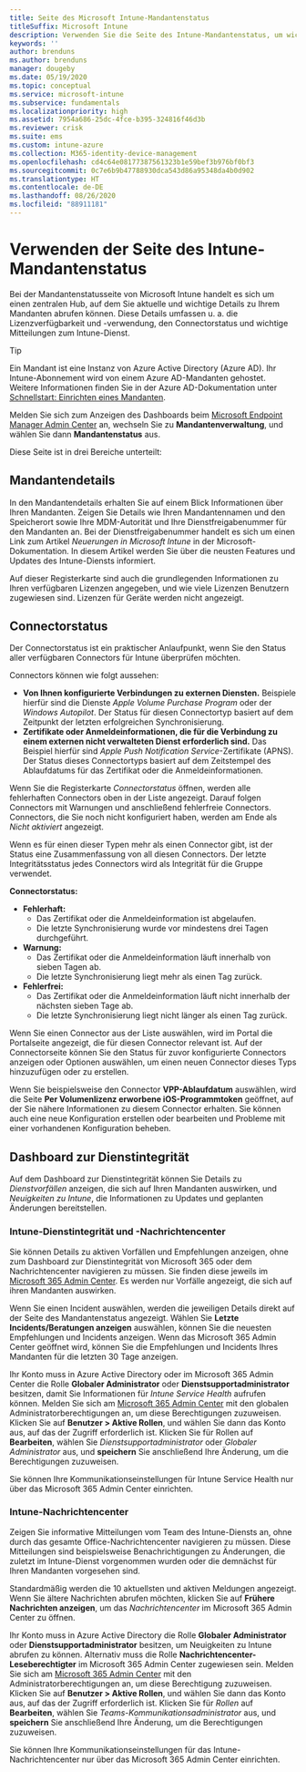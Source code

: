 ```yaml
---
title: Seite des Microsoft Intune-Mandantenstatus
titleSuffix: Microsoft Intune
description: Verwenden Sie die Seite des Intune-Mandantenstatus, um wichtige Mandantendetails anzuzeigen, ohne das Intune-Portal verlassen zu müssen.
keywords: ''
author: brenduns
ms.author: brenduns
manager: dougeby
ms.date: 05/19/2020
ms.topic: conceptual
ms.service: microsoft-intune
ms.subservice: fundamentals
ms.localizationpriority: high
ms.assetid: 7954a686-25dc-4fce-b395-324816f46d3b
ms.reviewer: crisk
ms.suite: ems
ms.custom: intune-azure
ms.collection: M365-identity-device-management
ms.openlocfilehash: cd4c64e08177387561323b1e59bef3b976bf0bf3
ms.sourcegitcommit: 0c7e6b9b47788930dca543d86a95348da4b0d902
ms.translationtype: HT
ms.contentlocale: de-DE
ms.lasthandoff: 08/26/2020
ms.locfileid: "88911181"
---
```

# <a name="use-the-intune-tenant-status-page"></a>Verwenden der Seite des Intune-Mandantenstatus

Bei der Mandantenstatusseite von Microsoft Intune handelt es sich um einen zentralen Hub, auf dem Sie aktuelle und wichtige Details zu Ihrem Mandanten abrufen können. Diese Details umfassen u. a. die Lizenzverfügbarkeit und -verwendung, den Connectorstatus und wichtige Mitteilungen zum Intune-Dienst.

> [!TIP]
> Ein Mandant ist eine Instanz von Azure Active Directory (Azure AD). Ihr Intune-Abonnement wird von einem Azure AD-Mandanten gehostet. Weitere Informationen finden Sie in der Azure AD-Dokumentation unter [Schnellstart: Einrichten eines Mandanten](/azure/active-directory/develop/quickstart-create-new-tenant).

Melden Sie sich zum Anzeigen des Dashboards beim [Microsoft Endpoint Manager Admin Center](https://go.microsoft.com/fwlink/?linkid=2109431) an, wechseln Sie zu **Mandantenverwaltung**, und wählen Sie dann **Mandantenstatus** aus.

Diese Seite ist in drei Bereiche unterteilt:

## <a name="tenant-details"></a>Mandantendetails
In den Mandantendetails erhalten Sie auf einem Blick Informationen über Ihren Mandanten. Zeigen Sie Details wie Ihren Mandantennamen und den Speicherort sowie Ihre MDM-Autorität und Ihre Dienstfreigabenummer für den Mandanten an. Bei der Dienstfreigabenummer handelt es sich um einen Link zum Artikel *Neuerungen in Microsoft Intune* in der Microsoft-Dokumentation. In diesem Artikel werden Sie über die neusten Features und Updates des Intune-Diensts informiert.  

Auf dieser Registerkarte sind auch die grundlegenden Informationen zu Ihren verfügbaren Lizenzen angegeben, und wie viele Lizenzen Benutzern zugewiesen sind. Lizenzen für Geräte werden nicht angezeigt.

## <a name="connector-status"></a>Connectorstatus
Der Connectorstatus ist ein praktischer Anlaufpunkt, wenn Sie den Status aller verfügbaren Connectors für Intune überprüfen möchten.  

Connectors können wie folgt aussehen:
- **Von Ihnen konfigurierte Verbindungen zu externen Diensten.** Beispiele hierfür sind die Dienste *Apple Volume Purchase Program* oder der *Windows Autopilot*.  Der Status für diesen Connectortyp basiert auf dem Zeitpunkt der letzten erfolgreichen Synchronisierung.
- **Zertifikate oder Anmeldeinformationen, die für die Verbindung zu einem externen nicht verwalteten Dienst erforderlich sind.** Das Beispiel hierfür sind *Apple Push Notification Service*-Zertifikate (APNS). Der Status dieses Connectortyps basiert auf dem Zeitstempel des Ablaufdatums für das Zertifikat oder die Anmeldeinformationen.  

Wenn Sie die Registerkarte *Connectorstatus* öffnen, werden alle fehlerhaften Connectors oben in der Liste angezeigt. Darauf folgen Connectors mit Warnungen und anschließend fehlerfreie Connectors. Connectors, die Sie noch nicht konfiguriert haben, werden am Ende als *Nicht aktiviert* angezeigt.

Wenn es für einen dieser Typen mehr als einen Connector gibt, ist der Status eine Zusammenfassung von all diesen Connectors. Der letzte Integritätsstatus jedes Connectors wird als Integrität für die Gruppe verwendet.  

**Connectorstatus:**
- **Fehlerhaft:**
  - Das Zertifikat oder die Anmeldeinformation ist abgelaufen.
  - Die letzte Synchronisierung wurde vor mindestens drei Tagen durchgeführt.
- **Warnung:**
  - Das Zertifikat oder die Anmeldeinformation läuft innerhalb von sieben Tagen ab.
  - Die letzte Synchronisierung liegt mehr als einen Tag zurück.
- **Fehlerfrei:**
  - Das Zertifikat oder die Anmeldeinformation läuft nicht innerhalb der nächsten sieben Tage ab.
  - Die letzte Synchronisierung liegt nicht länger als einen Tag zurück.  

Wenn Sie einen Connector aus der Liste auswählen, wird im Portal die Portalseite angezeigt, die für diesen Connector relevant ist. Auf der Connectorseite können Sie den Status für zuvor konfigurierte Connectors anzeigen oder Optionen auswählen, um einen neuen Connector dieses Typs hinzuzufügen oder zu erstellen.

Wenn Sie beispielsweise den Connector **VPP-Ablaufdatum** auswählen, wird die Seite **Per Volumenlizenz erworbene iOS-Programmtoken** geöffnet, auf der Sie nähere Informationen zu diesem Connector erhalten. Sie können auch eine neue Konfiguration erstellen oder bearbeiten und Probleme mit einer vorhandenen Konfiguration beheben.

## <a name="service-health-dashboard"></a>Dashboard zur Dienstintegrität  
Auf dem Dashboard zur Dienstintegrität können Sie Details zu *Dienstvorfällen* anzeigen, die sich auf Ihren Mandanten auswirken, und *Neuigkeiten zu Intune*, die Informationen zu Updates und geplanten Änderungen bereitstellen.

### <a name="intune-service-health-and-message-center"></a>Intune-Dienstintegrität und -Nachrichtencenter
Sie können Details zu aktiven Vorfällen und Empfehlungen anzeigen, ohne zum Dashboard zur Dienstintegrität von Microsoft 365 oder dem Nachrichtencenter navigieren zu müssen. Sie finden diese jeweils im [Microsoft 365 Admin Center](https://admin.microsoft.com). Es werden nur Vorfälle angezeigt, die sich auf ihren Mandanten auswirken.  

Wenn Sie einen Incident auswählen, werden die jeweiligen Details direkt auf der Seite des Mandantenstatus angezeigt. Wählen Sie **Letzte Incidents/Beratungen anzeigen** auswählen, können Sie die neuesten Empfehlungen und Incidents anzeigen. Wenn das Microsoft 365 Admin Center geöffnet wird, können Sie die Empfehlungen und Incidents Ihres Mandanten für die letzten 30 Tage anzeigen.  

Ihr Konto muss in Azure Active Directory oder im Microsoft 365 Admin Center die Rolle **Globaler Administrator** oder **Dienstsupportadministrator** besitzen, damit Sie Informationen für *Intune Service Health* aufrufen können. Melden Sie sich am [Microsoft 365 Admin Center](https://admin.microsoft.com) mit den globalen Administratorberechtigungen an, um diese Berechtigungen zuzuweisen. Klicken Sie auf **Benutzer > Aktive Rollen**, und wählen Sie dann das Konto aus, auf das der Zugriff erforderlich ist. Klicken Sie für Rollen auf **Bearbeiten**, wählen Sie *Dienstsupportadministrator* oder *Globaler Administrator* aus, und **speichern** Sie anschließend Ihre Änderung, um die Berechtigungen zuzuweisen.  

Sie können Ihre Kommunikationseinstellungen für Intune Service Health nur über das Microsoft 365 Admin Center einrichten.

### <a name="intune-message-center"></a>Intune-Nachrichtencenter  
Zeigen Sie informative Mitteilungen vom Team des Intune-Diensts an, ohne durch das gesamte Office-Nachrichtencenter navigieren zu müssen. Diese Mitteilungen sind beispielsweise Benachrichtigungen zu Änderungen, die zuletzt im Intune-Dienst vorgenommen wurden oder die demnächst für Ihren Mandanten vorgesehen sind.  

Standardmäßig werden die 10 aktuellsten und aktiven Meldungen angezeigt. Wenn Sie ältere Nachrichten abrufen möchten, klicken Sie auf **Frühere Nachrichten anzeigen**, um das *Nachrichtencenter* im Microsoft 365 Admin Center zu öffnen.  

Ihr Konto muss in Azure Active Directory die Rolle **Globaler Administrator** oder **Dienstsupportadministrator** besitzen, um Neuigkeiten zu Intune abrufen zu können. Alternativ muss die Rolle **Nachrichtencenter-Leseberechtigter** im Microsoft 365 Admin Center zugewiesen sein.  Melden Sie sich am [Microsoft 365 Admin Center](https://admin.microsoft.com) mit den Administratorberechtigungen an, um diese Berechtigung zuzuweisen. Klicken Sie auf **Benutzer > Aktive Rollen**, und wählen Sie dann das Konto aus, auf das der Zugriff erforderlich ist. Klicken Sie für *Rollen* auf **Bearbeiten**, wählen Sie *Teams-Kommunikationsadministrator* aus, und **speichern** Sie anschließend Ihre Änderung, um die Berechtigungen zuzuweisen.  

Sie können Ihre Kommunikationseinstellungen für das Intune-Nachrichtencenter nur über das Microsoft 365 Admin Center einrichten.